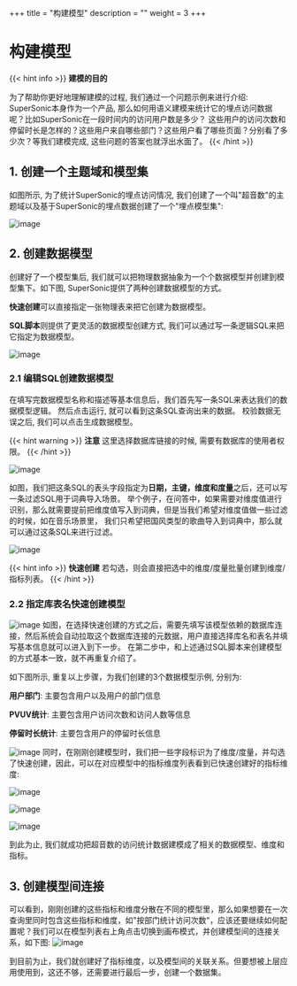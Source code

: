+++
title = "构建模型"
description = ""
weight = 3
+++

# 构建模型

{{< hint info >}}
**建模的目的**  

为了帮助你更好地理解建模的过程, 我们通过一个问题示例来进行介绍: 
SuperSonic本身作为一个产品, 那么如何用语义建模来统计它的埋点访问数据呢？比如SuperSonic在一段时间内的访问用户数是多少？
这些用户的访问次数和停留时长是怎样的？这些用户来自哪些部门？这些用户看了哪些页面？分别看了多少次？等我们建模完成, 这些问题的答案也就浮出水面了。
{{< /hint >}}




## **1. 创建一个主题域和模型集**
如图所示, 为了统计SuperSonic的埋点访问情况, 我们创建了一个叫"超音数"的主题域以及基于SuperSonic的埋点数据创建了一个"埋点模型集":

![image](https://github.com/tencentmusic/supersonic/assets/22031277/ebdc5a9b-db57-4811-b9fe-4657090a635d#pic_center)

## **2. 创建数据模型**
创建好了一个模型集后, 我们就可以把物理数据抽象为一个个数据模型并创建到模型集下。如下图, SuperSonic提供了两种创建数据模型的方式。

**快速创建**可以直接指定一张物理表来把它创建为数据模型。

**SQL脚本**则提供了更灵活的数据模型创建方式, 我们可以通过写一条逻辑SQL来把它指定为数据模型。

![image](https://github.com/tencentmusic/supersonic/assets/22031277/1bcd532d-e05c-4066-b4ac-13a80de197ec)

### **2.1 编辑SQL创建数据模型**

在填写完数据模型名称和描述等基本信息后，我们首先写一条SQL来表达我们的数据模型逻辑。 然后点击运行, 就可以看到这条SQL查询出来的数据。
校验数据无误之后, 我们可以点击生成数据模型。

{{< hint warning >}}
**注意**
这里选择数据库链接的时候, 需要有数据库的使用者权限。
{{< /hint >}}

![image](https://github.com/tencentmusic/supersonic/assets/22031277/51f74df4-1b66-4191-90c1-bb71a797c39d)

如图，我们把这条SQL的表头字段指定为**日期，主键，维度和度量**之后，还可以写一条过滤SQL用于词典导入场景。
举个例子，在问答中，如果需要对维度值进行识别，那么就需要提前把维度值写入到词典，但是当我们希望对维度值做一些过滤的时候，如在音乐场景里，
我们只希望把国风类型的歌曲导入到词典中，那么就可以通过这条SQL来进行过滤。


![image](https://github.com/tencentmusic/supersonic/assets/22031277/5c40df69-057a-4491-899f-ae399f0ec0f6)

{{< hint info >}}
**快速创建**
若勾选，则会直接把选中的维度/度量批量创建到维度/指标列表。
{{< /hint >}}

### **2.2 指定库表名快速创建模型**
![image](https://github.com/tencentmusic/supersonic/assets/22031277/34e5eb4f-311e-4ed3-8967-7fecd62f63a7)
如图，在选择快速创建的方式之后，需要先填写该模型依赖的数据库连接，然后系统会自动拉取这个数据库连接的元数据，用户直接选择库名和表名并填写基本信息就可以进入到下一步。
在第二步中，和上述通过SQL脚本来创建模型的方式基本一致，就不再重复介绍了。

如下图所示, 重复以上步骤，为我们创建的3个数据模型示例, 分别为: 

**用户部门**: 主要包含用户以及用户的部门信息

**PVUV统计**: 主要包含用户访问次数和访问人数等信息

**停留时长统计**: 主要包含用户的停留时长信息

![image](https://github.com/tencentmusic/supersonic/assets/22031277/eec442d1-59fc-42da-882d-104ea1659201)
同时，在刚刚创建模型时，我们把一些字段标识为了维度/度量，并勾选了快速创建，因此，可以在对应模型中的指标维度列表看到已快速创建好的指标维度:

![image](https://github.com/tencentmusic/supersonic/assets/22031277/3538b4c2-9772-4a7a-ac39-b6864c00ec0a)

![image](https://github.com/tencentmusic/supersonic/assets/22031277/214d89ce-8137-486e-b869-948f0605c811)

![image](https://github.com/tencentmusic/supersonic/assets/22031277/b68293d0-d52c-4319-a86d-11b34b0b2e68)

到此为止, 我们就成功把超音数的访问统计数据建模成了相关的数据模型、维度和指标。

## **3. 创建模型间连接**
可以看到，刚刚创建的这些指标和维度分散在不同的模型里，那么如果想要在一次查询里同时包含这些指标和维度，如"按部门统计访问次数"，应该还要继续如何配置呢？我们可以在模型列表右上角点击切换到画布模式，并创建模型间的连接关系，如下图:
![image](https://github.com/tencentmusic/supersonic/assets/22031277/0efcf4fe-42e7-4aa6-9117-9e2862c9462c)

到目前为止，我们就创建好了指标维度，以及模型间的关联关系。但要想被上层应用使用到，这还不够，还需要进行最后一步，创建一个数据集。





